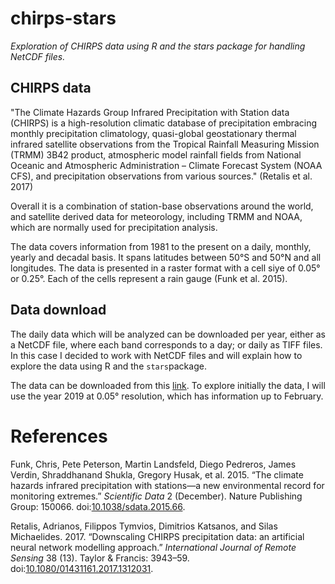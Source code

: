 chirps-stars
================

*Exploration of CHIRPS data using R and the stars package for handling NetCDF files.*

CHIRPS data
-----------

"The Climate Hazards Group Infrared Precipitation with Station data (CHIRPS) is a high-resolution climatic database of precipitation embracing monthly precipitation climatology, quasi-global geostationary thermal infrared satellite observations from the Tropical Rainfall Measuring Mission (TRMM) 3B42 product, atmospheric model rainfall fields from National Oceanic and Atmospheric Administration – Climate Forecast System (NOAA CFS), and precipitation observations from various sources." (Retalis et al. 2017)

Overall it is a combination of station-base observations around the world, and satellite derived data for meteorology, including TRMM and NOAA, which are normally used for precipitation analysis.

The data covers information from 1981 to the present on a daily, monthly, yearly and decadal basis. It spans latitudes between 50°S and 50°N and all longitudes. The data is presented in a raster format with a cell siye of 0.05° or 0.25°. Each of the cells represent a rain gauge (Funk et al. 2015).

Data download
-------------

The daily data which will be analyzed can be downloaded per year, either as a NetCDF file, where each band corresponds to a day; or daily as TIFF files. In this case I decided to work with NetCDF files and will explain how to explore the data using R and the `stars`package.

The data can be downloaded from this [link](ftp://ftp.chg.ucsb.edu/pub/org/chg/products/CHIRPS-2.0/). To explore initially the data, I will use the year 2019 at 0.05° resolution, which has information up to February.

References
==========

Funk, Chris, Pete Peterson, Martin Landsfeld, Diego Pedreros, James Verdin, Shraddhanand Shukla, Gregory Husak, et al. 2015. “The climate hazards infrared precipitation with stations—a new environmental record for monitoring extremes.” *Scientific Data* 2 (December). Nature Publishing Group: 150066. doi:[10.1038/sdata.2015.66](https://doi.org/10.1038/sdata.2015.66).

Retalis, Adrianos, Filippos Tymvios, Dimitrios Katsanos, and Silas Michaelides. 2017. “Downscaling CHIRPS precipitation data: an artificial neural network modelling approach.” *International Journal of Remote Sensing* 38 (13). Taylor & Francis: 3943–59. doi:[10.1080/01431161.2017.1312031](https://doi.org/10.1080/01431161.2017.1312031).
